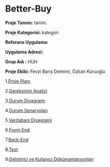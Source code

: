 # Better-Buy

**Proje Tanımı:** tanim.

**Proje Kategorisi:** kategori

**Referans Uygulama:** 

**Uygulama Adresi:**

**Grup Adı :** HUH

**Proje Ekibi:** Fevzi Barış Demirel, Özkan Kuruoğlu

1.[Proje Planı](ProjePlani.md)

2.[Gereksinim Analizi](GereksinimAnalizi.md)

3.[Durum Diyagramı](DurumDiyagrami.md)

4.[Durum Senaryoları](DurumSenaryolari.md)

5.[Veritabani Diyagrami](VeritabaniDiyagrami.md)

6.[Front-End](Frontend.md)

7.[Back-End](Backend.md)

8.[Test](Test.md)

9.[Geliştirici ve Kullanıcı Dökümantasyonları](Document.md)
   
